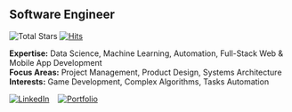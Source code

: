## **Software Engineer**
![Total Stars](https://img.shields.io/github/stars/castilloglenn?style=flat)
[![Hits](https://hits.seeyoufarm.com/api/count/incr/badge.svg?url=https%3A%2F%2Fgithub.com%2Fcastilloglenn&count_bg=%2305B3DF&title_bg=%23555555&icon=github.svg&icon_color=%23FFFFFF&title=github&edge_flat=false)](https://hits.seeyoufarm.com)

**Expertise:** Data Science, Machine Learning, Automation, Full-Stack Web & Mobile App Development<br>
**Focus Areas:** Project Management, Product Design, Systems Architecture<br>
**Interests:** Game Development, Complex Algorithms, Tasks Automation

[![LinkedIn](https://img.shields.io/badge/LinkedIn-0A66C2?style=flat&logo=linkedin&logoColor=white)](https://www.linkedin.com/in/castilloglenn)
&nbsp;&nbsp;
[![Portfolio](https://img.shields.io/badge/Portfolio-000000?style=flat&logo=github&logoColor=white)](https://castilloglenn.github.io/)

